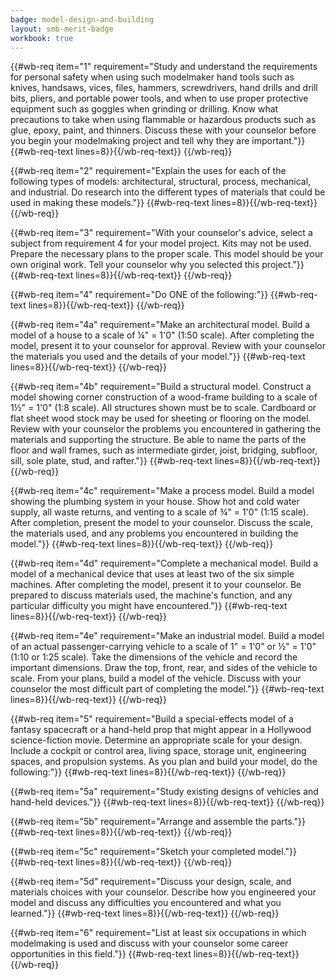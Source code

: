 ```yaml
---
badge: model-design-and-building
layout: smb-merit-badge
workbook: true
---
```



{{#wb-req item="1" requirement="Study and understand the requirements for personal safety when using such modelmaker hand tools such as knives, handsaws, vices, files, hammers, screwdrivers, hand drills and drill bits, pliers, and portable power tools, and when to use proper protective equipment such as goggles when grinding or drilling. Know what precautions to take when using flammable or hazardous products such as glue, epoxy, paint, and thinners. Discuss these with your counselor before you begin your modelmaking project and tell why they are important."}}
{{#wb-req-text lines=8}}{{/wb-req-text}}
{{/wb-req}}

{{#wb-req item="2" requirement="Explain the uses for each of the following types of models: architectural, structural, process, mechanical, and industrial. Do research into the different types of materials that could be used in making these models."}}
{{#wb-req-text lines=8}}{{/wb-req-text}}
{{/wb-req}}

{{#wb-req item="3" requirement="With your counselor's advice, select a subject from requirement 4 for your model project. Kits may not be used. Prepare the necessary plans to the proper scale. This model should be your own original work. Tell your counselor why you selected this project."}}
{{#wb-req-text lines=8}}{{/wb-req-text}}
{{/wb-req}}

{{#wb-req item="4" requirement="Do ONE of the following:"}}
{{#wb-req-text lines=8}}{{/wb-req-text}}
{{/wb-req}}

{{#wb-req item="4a" requirement="Make an architectural model. Build a model of a house to a scale of ¼\" = 1'0\" (1:50 scale). After completing the model, present it to your counselor for approval. Review with your counselor the materials you used and the details of your model."}}
{{#wb-req-text lines=8}}{{/wb-req-text}}
{{/wb-req}}

{{#wb-req item="4b" requirement="Build a structural model. Construct a model showing corner construction of a wood-frame building to a scale of 1½\" = 1'0\" (1:8 scale). All structures shown must be to scale. Cardboard or flat sheet wood stock may be used for sheeting or flooring on the model. Review with your counselor the problems you encountered in gathering the materials and supporting the structure. Be able to name the parts of the floor and wall frames, such as intermediate girder, joist, bridging, subfloor, sill, sole plate, stud, and rafter."}}
{{#wb-req-text lines=8}}{{/wb-req-text}}
{{/wb-req}}

{{#wb-req item="4c" requirement="Make a process model. Build a model showing the plumbing system in your house. Show hot and cold water supply, all waste returns, and venting to a scale of ¾\" = 1'0\" (1:15 scale). After completion, present the model to your counselor. Discuss the scale, the materials used, and any problems you encountered in building the model."}}
{{#wb-req-text lines=8}}{{/wb-req-text}}
{{/wb-req}}

{{#wb-req item="4d" requirement="Complete a mechanical model. Build a model of a mechanical device that uses at least two of the six simple machines. After completing the model, present it to your counselor. Be prepared to discuss materials used, the machine's function, and any particular difficulty you might have encountered."}}
{{#wb-req-text lines=8}}{{/wb-req-text}}
{{/wb-req}}

{{#wb-req item="4e" requirement="Make an industrial model. Build a model of an actual passenger-carrying vehicle to a scale of 1\" = 1'0\" or ½\" = 1'0\" (1:10 or 1:25 scale). Take the dimensions of the vehicle and record the important dimensions. Draw the top, front, rear, and sides of the vehicle to scale. From your plans, build a model of the vehicle. Discuss with your counselor the most difficult part of completing the model."}}
{{#wb-req-text lines=8}}{{/wb-req-text}}
{{/wb-req}}

{{#wb-req item="5" requirement="Build a special-effects model of a fantasy spacecraft or a hand-held prop that might appear in a Hollywood science-fiction movie. Determine an appropriate scale for your design. Include a cockpit or control area, living space, storage unit, engineering spaces, and propulsion systems. As you plan and build your model, do the following:"}}
{{#wb-req-text lines=8}}{{/wb-req-text}}
{{/wb-req}}

{{#wb-req item="5a" requirement="Study existing designs of vehicles and hand-held devices."}}
{{#wb-req-text lines=8}}{{/wb-req-text}}
{{/wb-req}}

{{#wb-req item="5b" requirement="Arrange and assemble the parts."}}
{{#wb-req-text lines=8}}{{/wb-req-text}}
{{/wb-req}}

{{#wb-req item="5c" requirement="Sketch your completed model."}}
{{#wb-req-text lines=8}}{{/wb-req-text}}
{{/wb-req}}

{{#wb-req item="5d" requirement="Discuss your design, scale, and materials choices with your counselor. Describe how you engineered your model and discuss any difficulties you encountered and what you learned."}}
{{#wb-req-text lines=8}}{{/wb-req-text}}
{{/wb-req}}

{{#wb-req item="6" requirement="List at least six occupations in which modelmaking is used and discuss with your counselor some career opportunities in this field."}}
{{#wb-req-text lines=8}}{{/wb-req-text}}
{{/wb-req}}
